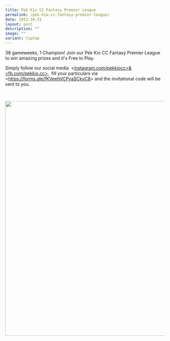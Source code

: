 ```yaml
---
title: Pek Kio CC Fantasy Premier League
permalink: /pek-kio-cc-fantasy-premier-league/
date: 2022-10-31
layout: post
description: ""
image: ""
variant: tiptap
---
```

<p>38 gameweeks, 1 Champion! Join our Pek Kio CC Fantasy Premier League to
win amazing prizes and it's Free to Play.</p>
<p>Simply follow our social media &nbsp;&lt;<a href="https://instagram.com/pekkiocc?fbclid=IwAR2mpk9DLaE26kUgdDNcZFpNaZuqYgQ-RW-JIjGdnujPvVG5t3naxumRTEk" rel="noopener noreferrer nofollow" target="_blank">instagram.com/pekkiocc&gt;&amp;&lt;fb.com/pekkio.cc&gt;</a>,
&nbsp;fill your particulars via &lt;<a href="https://instagram.com/pekkiocc?fbclid=IwAR2mpk9DLaE26kUgdDNcZFpNaZuqYgQ-RW-JIjGdnujPvVG5t3naxumRTEk" rel="noopener noreferrer nofollow" target="_blank">https://forms.gle/fKVeehVCPyaSCkyC8</a>&gt;
and the invitational code will be sent to you.</p>
<p>
<br>
</p>
<div class="isomer-image-wrapper">
<img style="width: 740px; color: rgb(0, 0, 0); font-family: system-ui, -apple-system, &quot;system-ui&quot;, &quot;Segoe UI&quot;, Roboto, Oxygen, Ubuntu, Cantarell, &quot;Open Sans&quot;, &quot;Helvetica Neue&quot;, sans-serif; font-size: medium; font-style: normal; font-variant-ligatures: normal; font-variant-caps: normal; font-weight: 400; letter-spacing: normal; orphans: 2; text-align: start; text-indent: 0px; text-transform: none; widows: 2; word-spacing: 0px; -webkit-text-stroke-width: 0px; white-space: normal; text-decoration-thickness: initial; text-decoration-style: initial; text-decoration-color: initial;" height="auto" width="100%" src="https://moca.sgp1.cdn.digitaloceanspaces.com/News%20%26%20Notices/62e79545677c07e98baf72cd_294147335_5287137334698223_6100170820868649774_n.webp">
</div>
<p></p>